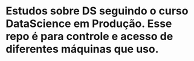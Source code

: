 # Estudos sobre DS seguindo o curso DataScience em Produção. Esse repo é para controle e acesso de diferentes máquinas que uso.
